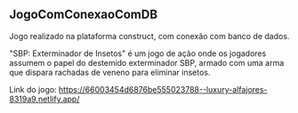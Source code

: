 ## JogoComConexaoComDB
Jogo realizado na plataforma construct, com conexão com banco de dados.   

"SBP: Exterminador de Insetos" é um jogo de ação onde os jogadores assumem o papel do destemido exterminador SBP, armado com uma arma que dispara rachadas de veneno para eliminar insetos.   

Link do jogo: https://66003454d6876be555023788--luxury-alfajores-8319a9.netlify.app/  


